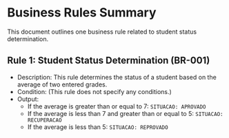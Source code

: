 # Business Rules Summary
This document outlines one business rule related to student status determination.

## Rule 1: Student Status Determination (BR-001)
* Description: This rule determines the status of a student based on the average of two entered grades.
* Condition: (This rule does not specify any conditions.)
* Output:
	* If the average is greater than or equal to 7: `SITUACAO: APROVADO`
	* If the average is less than 7 and greater than or equal to 5: `SITUACAO: RECUPERACAO`
	* If the average is less than 5: `SITUACAO: REPROVADO`